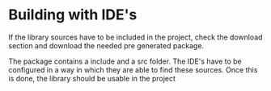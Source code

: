 # Building with IDE's
If the library sources have to be included in the project, check the download section and download the needed pre generated package.

The package contains a include and a src folder. The IDE's have to be configured in a way in which they are able to find these sources.
Once this is done, the library should be usable in the project
